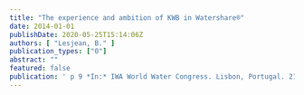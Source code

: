 ```yaml
---
title: "The experience and ambition of KWB in Watershare®"
date: 2014-01-01
publishDate: 2020-05-25T15:14:06Z
authors: [ "Lesjean, B." ]
publication_types: ["0"]
abstract: ""
featured: false
publication: ' p 9 *In:* IWA World Water Congress. Lisbon, Portugal. 21-26 September 2014'
---
```


